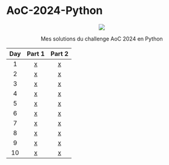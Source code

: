 # AoC-2024-Python

<div align="center">

![](https://geps.dev/progress/36)

<p> Mes solutions du challenge AoC 2024 en Python </p>

| Day | Part 1 | Part 2 |
|:--------:|:--------:|:--------:|
| 1  | [x](solutions/d1p1.py) | [x](solutions/d1p2.py) |
| 2  | [x](solutions/d2p1.py) | [x](solutions/d2p2.py) |
| 3  | [x](solutions/d3p1.py) | [x](solutions/d3p2.py) |
| 4  | [x](solutions/d4p1.py) | [x](solutions/d4p2.py) |
| 5  | [x](solutions/d5p1.py) | [x](solutions/d5p2.py) |
| 6  | [x](solutions/d6p1.py) | [x](solutions/d6p2.py) |
| 7  | [x](solutions/d7p1.py) | [x](solutions/d7p2.py) |
| 8  | [x](solutions/d8p1.py) | [x](solutions/d8p2.py) |
| 9  | [x](solutions/d9p1.py) | [x](solutions/d9p2.py) |
| 10  | [x](solutions/d10p1.py) | [x](solutions/d10p2.py) |



</div>
